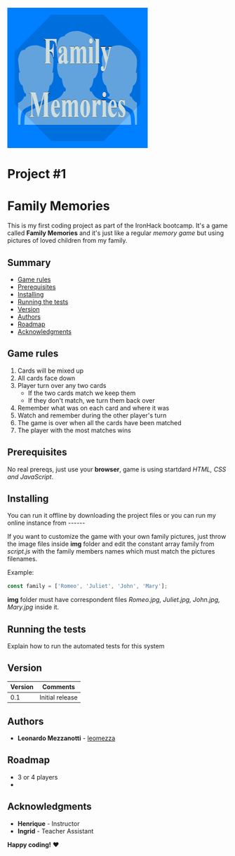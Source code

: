 ![logo_game](./img/CardCover.png)

# Project #1

# Family Memories

This is my first coding project as part of the IronHack bootcamp. It's a game called **Family Memories** and it's just like a regular *memory game* but using pictures of loved children from my family.

## Summary

  - [Game rules](#game-rules)
  - [Prerequisites](#prerequisites)
  - [Installing](#installing)
  - [Running the tests](#running-the-tests)
  - [Version](#version)
  - [Authors](#authors)
  - [Roadmap](#roadmap)
  - [Acknowledgments](#acknowledgments)

## Game rules

1. Cards will be mixed up
2. All cards face down
3. Player turn over any two cards
   * If the two cards match we keep them
   * If they don't match, we turn them back over
4. Remember what was on each card and where it was
5. Watch and remember during the other player's turn
6. The game is over when all the cards have been matched
7. The player with the most matches wins

## Prerequisites

No real prereqs, just use your **browser**, game is using startdard *HTML, CSS and JavaScript*.

## Installing

You can run it offline by downloading the project files or you can run my online instance from ------

If you want to customize the game with your own family pictures, just throw the image files inside **img** folder and edit the constant array family from *script.js* with the family members names which must match the pictures filenames.

   Example:
```javascript
const family = ['Romeo', 'Juliet', 'John', 'Mary'];
```
   **img** folder must have correspondent files *Romeo.jpg, Juliet.jpg, John.jpg, Mary.jpg* inside it.

## Running the tests

Explain how to run the automated tests for this system

## Version

Version | Comments
------- | --------
0.1 | Initial release

## Authors

  - **Leonardo Mezzanotti** - [leomezza](https://github.com/leomezza)

## Roadmap

* 3 or 4 players
* 

## Acknowledgments

* **Henrique** - Instructor
* **Ingrid** - Teacher Assistant

**Happy coding!** :heart:
